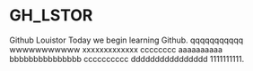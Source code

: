 # GH_LSTOR
Github Louistor
Today we begin learning Github.
qqqqqqqqqqq
wwwwwwwwwww
xxxxxxxxxxxxx
cccccccc
aaaaaaaaaa
bbbbbbbbbbbbbbb
cccccccccc
dddddddddddddddd
1111111111.
